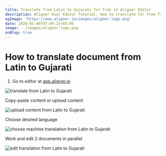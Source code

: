 ```yaml
---
title: Translate from Latin to Gujarati for free in Aligner Editor
description: Aligner Dual Editor Tutorial. How to translate for free from Latin to Gujarati. Aligner is multilingual document management platform. 
ogImage: "https://www.aligner.io/images/aligner-logo.png"
date: 2020-05-06T07:09:21+03:00
image: ../images/aligner-logo.png
onBlog: true
---
```


# How to translate document from Latin to Gujarati

1. Go to editor at [app.aligner.io](https://app.aligner.io "Aligner App web page")

![translate from Latin to Gujarati](../aligner-blank-editor.png "translate from Latin to Gujarati")

Copy-paste content or upload content

![upload content from Latin to Gujarati](../aligner-uploaded-document.png "upload content from Latin to Gujarati")

Choose desired language

![choose machine translation from Latin to Gujarati](../aligner-language-dropdown.png "choose machine translation from Latin to Gujarati")

Work and edit 2 documents in parallel

![edit translation from Latin to Gujarati](../aligner-double-sitded-editor.png "edit translation from Latin to Gujarati")


